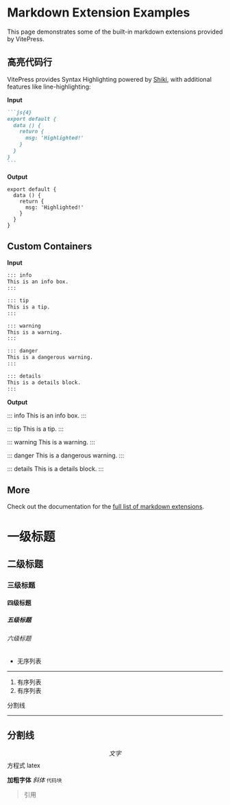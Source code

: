 <!--
 * @Description:
 * @Date: 2024-08-14 17:01:52
 * @LastEditTime: 2024-08-16 17:57:50
-->

# Markdown Extension Examples

This page demonstrates some of the built-in markdown extensions provided by VitePress.

## 高亮代码行

VitePress provides Syntax Highlighting powered by [Shiki](https://github.com/shikijs/shiki), with additional features like line-highlighting:

**Input**

````md
```js{4}
export default {
  data () {
    return {
      msg: 'Highlighted!'
    }
  }
}
```
````

**Output**

```js{4}
export default {
  data () {
    return {
      msg: 'Highlighted!'
    }
  }
}
```

## Custom Containers

**Input**

```md
::: info
This is an info box.
:::

::: tip
This is a tip.
:::

::: warning
This is a warning.
:::

::: danger
This is a dangerous warning.
:::

::: details
This is a details block.
:::
```

**Output**

::: info
This is an info box.
:::

::: tip
This is a tip.
:::

::: warning
This is a warning.
:::

::: danger
This is a dangerous warning.
:::

::: details
This is a details block.
:::

## More

Check out the documentation for the [full list of markdown extensions](https://vitepress.dev/guide/markdown).

# 一级标题

## 二级标题

### 三级标题

#### 四级标题

##### 五级标题

###### 六级标题
- 无序列表  
----
1. 有序列表
1. 有序列表

分割线
***  
分割线
--- 

$$文字$$ 方程式 latex

**加粗字体**
_斜体_
`代码块`
> 引用
